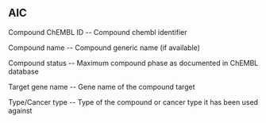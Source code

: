 ## AIC ##

Compound ChEMBL ID -- Compound chembl identifier

Compound name -- Compound generic name (if available)

Compound status -- Maximum compound phase as documented in ChEMBL database

Target gene name -- Gene name of the compound target

Type/Cancer type -- Type of the compound or cancer type it has been used against

